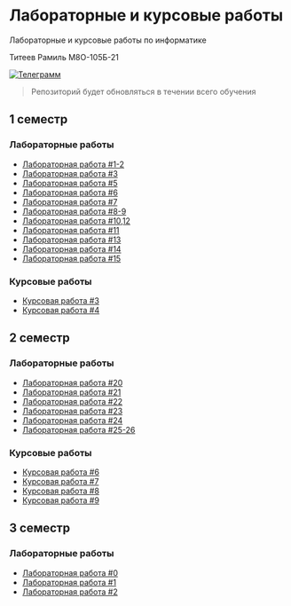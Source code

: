 # Лабораторные и курсовые работы

Лабораторные и курсовые работы по информатике

Титеев Рамиль М8О-105Б-21


[![Телеграмм](https://img.shields.io/badge/My-Telegram-informational)](https://t.me/feelconstantfear)

> Репозиторий будет обновляться в течении всего обучения

## 1 семестр 
### Лабораторные работы
- [Лабораторная работа #1-2](1_semester/lab_1-2/ЛР_1-2_Титеев.pdf)
- [Лабораторная работа #3](1_semester/lab_3/ЛР_3_Титеев.pdf)
- [Лабораторная работа #5](1_semester/lab_5/ЛР_5_Титеев.pdf)
- [Лабораторная работа #6](1_semester/lab_6/ЛР_6_Титеев.pdf)
- [Лабораторная работа #7](1_semester/lab_7/ЛР_7_Титеев.pdf)
- [Лабораторная работа #8-9](1_semester/lab_8-9/ЛР_8-9_Титеев.pdf)
- [Лабораторная работа #10,12](1_semester/labs_10,12/ЛР_10_12_Титеев.pdf)
- [Лабораторная работа #11](1_semester/lab_11/ЛР_11_Титеев.pdf)
- [Лабораторная работа #13](1_semester/lab_13/ЛР_13_Титеев.pdf)
- [Лабораторная работа #14](1_semester/lab_14/ЛР_14_Титеев.pdf)
- [Лабораторная работа #15](1_semester/lab_15/ЛР_15_Титеев.pdf)

### Курсовые работы
- [Курсовая работа #3](1_semester/curs_3/КР_3_Титеев.pdf)
- [Курсовая работа #4](1_semester/curs_4/Титеев_KP4.pdf)

## 2 семестр
### Лабораторные работы
- [Лабораторная работа #20](2_semester/lab_20/ЛР_20_Титеев.pdf)
- [Лабораторная работа #21](2_semester/lab_21/ЛР_21_Титеев.pdf)
- [Лабораторная работа #22](2_semester/lab_22/ЛР_22_Титеев.pdf)
- [Лабораторная работа #23](2_semester/lab_23/ЛР_23_Титеев.pdf)
- [Лабораторная работа #24](2_semester/lab_24/ЛР_24_Титеев.pdf)
- [Лабораторная работа #25-26](2_semester/lab_25-26/ЛР_25-26_Титеев.pdf)


### Курсовые работы
- [Курсовая работа #6](2_semester/curs_6/КР_6_Титеев.pdf)
- [Курсовая работа #7](2_semester/curs_7/КР_7_Титеев.pdf)
- [Курсовая работа #8](2_semester/curs_8/КР_8_Титеев.pdf)
- [Курсовая работа #9](2_semester/curs_9/КР_9_Титеев.pdf)

## 3 семестр
### Лабораторные работы
- [Лабораторная работа #0](3_semester/lab_0/report/report.pdf)
- [Лабораторная работа #1](3_semester/lab_1/report/report.pdf)
- [Лабораторная работа #2](3_semester/lab_2_2/report/report.pdf)